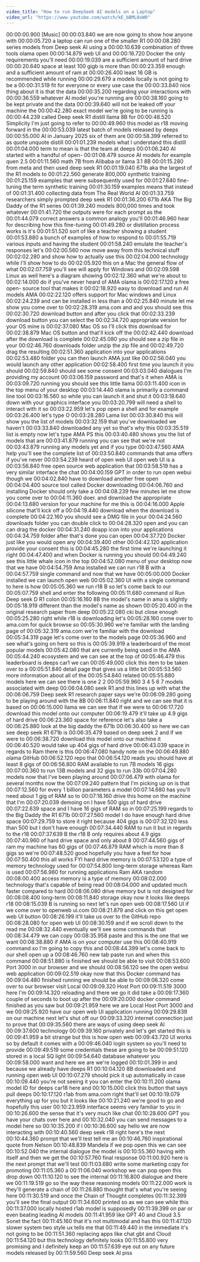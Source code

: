 ```yaml
---
video_title: "How to run DeepSeek AI models on a Laptop"
video_url: "https://www.youtube.com/watch/kE_bBML0xW0"
---
```


00:00:00.900 [Music]
00:00:03.840 we are now going to show how anyone with
00:00:05.720 a laptop can run one of the smaller R1
00:00:08.280 series models from Deep seek AI using a
00:00:10.639 combination of three tools olama open
00:00:14.879 web UI and
00:00:16.720 Docker the only requirements you'll need
00:00:19.039 are a sufficient amount of hard drive
00:00:20.640 space at least 100 gigb is more than
00:00:23.359 enough and a sufficient amount of ram at
00:00:26.400 least 16 GB is recommended while running
00:00:29.679 a models locally is not going to be a
00:00:31.519 fit for everyone or every use case the
00:00:33.840 nice thing about it is that the data
00:00:35.200 regarding your interactions with
00:00:36.559 whatever AI model you're running are
00:00:38.160 going to be kept private and the data
00:00:39.640 will not be leaked off your machine the
00:00:42.280 exact model we're going to be running is
00:00:44.239 called Deep seek R1 distill llama 8B for
00:00:48.520 Simplicity I'm just going to refer to
00:00:49.960 this model as r18 moving forward in the
00:00:53.039 latest batch of models released by deeps
00:00:55.000 AI in January 2025 six of them are
00:00:58.399 referred to as quote unquote distill
00:01:01.239 models what I understand this distill
00:01:04.000 term to mean is that the team at deeps
00:01:06.240 AI started with a handful of open-
00:01:08.479 source AI models for example quen 2.5
00:01:11.560 math 7B from Alibaba or llama 3.1 8B
00:01:15.280 from meta and then used deep seek R1
00:01:19.040 671b aka the largest of the R1 models to
00:01:22.560 generate 800,000 synthetic training
00:01:25.159 examples that were subsequently used for
00:01:27.640 fine-tuning the term synthetic training
00:01:30.159 examples means that instead of
00:01:31.400 collecting data from The Real World AI
00:01:33.759 researchers simply prompted deep seek R1
00:01:36.200 671b AKA The Big Daddy of the R1 series
00:01:39.240 models 800,000 times and took whatever
00:01:41.720 the outputs were for each prompt as the
00:01:44.079 correct answers a common analogy you'll
00:01:46.960 hear for describing how this fine-tuning
00:01:49.280 or distillation process works is it's
00:01:51.520 sort of like a teacher showing a student
00:01:53.880 a bunch of examples of how to respond to
00:01:55.719 various inputs and having the student
00:01:58.240 emulate the teacher's responses let's
00:02:00.560 now move away from this technical stuff
00:02:02.280 and show how to actually use this
00:02:04.000 technology while I'll show how to do
00:02:05.920 this on a Mac the general flow of what
00:02:07.759 you'll see will apply for Windows and
00:02:09.598 Linux as well here's a diagram showing
00:02:12.360 what we're about to
00:02:14.000 do if you've never heard of AMA olama is
00:02:17.120 a free open- source tool that makes it
00:02:18.920 easy to download and run AI models AMA
00:02:22.120 offers support for Mac windows and Linux
00:02:24.239 and can be installed in less than a
00:02:25.840 minute let me show you come over to
00:02:28.319 ama.com and and you should see this
00:02:30.720 download button and after you click that
00:02:33.239 download button you can select the
00:02:34.720 appropriate version for your OS mine is
00:02:37.080 Mac OS so I'll click this download for
00:02:38.879 Mac OS button and that'll kick off the
00:02:42.440 download after the download is complete
00:02:45.080 you should see a zip file in your
00:02:46.760 downloads folder unzip the zip file and
00:02:49.720 drag the resulting
00:02:51.360 application into your applications
00:02:53.480 folder you can then launch AMA just like
00:02:56.040 you would launch any other application
00:02:58.400 first time you launch it you should
00:02:59.840 should see some consent
00:03:03.040 dialogues I'm providing my account
00:03:06.159 password and that's it when AMA is
00:03:09.720 running you should see this little llama
00:03:11.400 icon in the top menu of your desktop
00:03:14.440 olama is primarily a command line tool
00:03:16.560 so while you can launch it and shut it
00:03:18.640 down with your graphics interface you
00:03:20.799 will need a shell to interact with it so
00:03:22.959 let's pop open a shell and for example
00:03:26.400 let's type O
00:03:28.280 Lama list
00:03:30.840 this will show you the list of models
00:03:32.159 that you've downloaded we haven't
00:03:33.840 downloaded any yet so that's why this
00:03:35.519 list is empty now let's type AMA PS this
00:03:40.480 shows you the list of models that are
00:03:41.879 running you can see that we're not
00:03:43.879 running any models yet and if you type
00:03:47.560 AMA help you'll see the complete list of
00:03:50.840 commands that ama offers if you've never
00:03:54.239 heard of open web UI open web UI is a
00:03:56.840 free open source web application that
00:03:58.519 has a very similar interface the chat
00:04:00.159 GPT in order to run open webui though we
00:04:02.840 have to download another free open
00:04:04.400 source tool called Docker downloading
00:04:06.760 and installing Docker should only take a
00:04:08.239 few minutes let me show you come over to
00:04:11.360 doer. and download the appropriate
00:04:13.680 version for your machine for me this is
00:04:16.000 Apple silicone that'll kick off a
00:04:19.440 download when the download is complete
00:04:22.160 you should see a DMG file in your
00:04:24.560 downloads folder you can double click to
00:04:28.320 open and you can can drag the docker
00:04:31.240 doapp icon into your applications
00:04:34.759 folder after that's done you can open
00:04:37.720 Docker just like you would open any
00:04:39.400 other
00:04:42.120 application provide your consent this is
00:04:45.280 the first time we're launching it right
00:04:47.400 and when Docker is running you should
00:04:49.240 see this little whale icon in the top
00:04:52.080 menu of your desktop now that we have
00:04:54.759 Ama installed we can run r18 B with a
00:04:57.759 single command and now that we have
00:05:00.000 Docker installed we can launch open web
00:05:02.360 UI with a single command to here is how
00:05:05.360 we run r18 B so let's come back to our
00:05:07.759 shell and enter the following
00:05:11.680 command ol Run Deep seek D R1 colon
00:05:16.160 8B the model's name in ama is slightly
00:05:18.919 different than the model's name as shown
00:05:20.400 in the original research paper from deep
00:05:22.080 cki but close enough
00:05:25.280 right while r18 is downloading let's
00:05:28.160 come over to ama.com for quick browse so
00:05:30.960 we're familiar with the landing page of
00:05:32.319 ama.com we're familiar with the download
00:05:34.319 page let's come over to the models page
00:05:36.960 and see what's going on here so this is
00:05:39.919 a leaderboard of the most popular models
00:05:42.080 that are currently being used in the AMA
00:05:44.240 ecosystem and we can see at the top of
00:05:46.479 this leaderboard is deeps car1 we can
00:05:49.000 click this item to be taken over to a
00:05:51.840 detail page that gives us a little bit
00:05:53.560 more information about all of the
00:05:54.840 related
00:05:55.880 models here we can see there is one 2 2
00:05:59.960 3 4 5 6 7 models associated with deep
00:06:04.080 seek R1 and this lines up with what the
00:06:06.759 Deep seek R1 research paper says we're
00:06:09.280 going to be playing around with the 8B
00:06:11.840 right and we can see that it is based on
00:06:15.000 llama we can see that if we were to
00:06:17.720 download this model onto our computer
00:06:19.479 it'll take up 4.9 gigs of hard drive
00:06:23.360 space for reference let's also take a
00:06:25.880 look at the big daddy the 671b
00:06:30.400 so here we can see deep seek R1 671b is
00:06:35.479 based on deep seek 2 and if we were to
00:06:38.720 download this model onto our machine it
00:06:40.520 would take up 404 gigs of hard drive
00:06:43.039 space in regards to Ram there is this
00:06:47.080 handy note on the
00:06:49.880 olama GitHub
00:06:52.120 repo that
00:06:54.120 reads you should have at least 8 gigs of
00:06:56.800 RAM available to run 7B models 16 gigs
00:07:00.360 to run 13B models and 32 gigs to run 33b
00:07:04.280 models now that I've been playing around
00:07:06.479 with olama for several months now the
00:07:09.240 pattern that I'm picking up on is that
00:07:12.560 for every 1 billion parameters a model
00:07:14.680 has you'll need about 1 gig of RAM so to
00:07:18.160 drive this home on the machine that I'm
00:07:20.039 demoing on I have 500 gigs of hard drive
00:07:22.639 space and I have 16 gigs of RAM so in
00:07:25.199 regards to the Big Daddy the R1 671b
00:07:27.560 model I do have enough hard drive space
00:07:29.759 to store it right because 404 gigs is
00:07:32.120 less than 500 but I don't have enough
00:07:34.440 RAM to run it but in regards to the r18
00:07:37.639 B the r18 B only requires about 4.9 gigs
00:07:40.960 of hard drive space and only about 8
00:07:44.560 gigs of ram my machine has 60 gigs of
00:07:46.879 RAM which is more than 8 gigs so we're
00:07:48.520 good hopefully you have a feel for how
00:07:50.400 this all works FYI hard drive memory is
00:07:53.120 a type of memory technology used for
00:07:54.800 long-term storage whereas Ram is used
00:07:56.960 for running applications Ram AKA random
00:08:00.400 access memory is a type of memory
00:08:02.000 technology that's capable of being read
00:08:04.000 and updated much faster compared to hard
00:08:06.080 drive memory but is not designed for
00:08:08.400 long-term
00:08:11.840 storage okay now it looks like deeps r18
00:08:15.039 B is running so next let's run open web
00:08:17.560 UI if we come over to openweb ui.com
00:08:21.879 and click on this get open web UI button
00:08:26.199 it'll take us over to the GitHub repo
00:08:28.080 for open web UI
00:08:30.159 and if we scroll down to the read me
00:08:32.440 eventually we'll see some commands that
00:08:34.479 we can copy
00:08:35.958 paste and this is the one that we want
00:08:38.880 if AMA is on your computer use this
00:08:40.919 command so I'm going to copy this and
00:08:44.399 let's come back to our shell open up a
00:08:46.760 new tab paste run and when this command
00:08:51.880 is finished we should be able to visit
00:08:53.600 Port 3000 in our browser and we should
00:08:56.120 see the open webui web application
00:09:02.519 okay now that this Docker command has
00:09:04.480 finished running we should be able to
00:09:06.320 come over to our browser visit Local
00:09:09.320 Host Port
00:09:11.519 3000 here I'm
00:09:14.320 reloading and there we go it did take a
00:09:17.360 couple of seconds to boot up after the
00:09:20.000 docker command finished as you saw but
00:09:21.959 here we are Local Host Port 3000 and we
00:09:25.920 have our open web UI application running
00:09:29.839 on our machine next let's shut off our
00:09:33.320 internet connection just to prove that
00:09:35.560 there are ways of using deep seek AI
00:09:37.600 technology
00:09:39.160 privately and let's get started this is
00:09:41.959 a bit strange but this is how open web
00:09:43.720 UI works so by default it comes with a
00:09:46.040 login system so you'll need to provide
00:09:49.519 some credentials these are going to be
00:09:51.120 stored in a local SQ light
00:09:54.640 database whatever you
00:09:58.000 want and here we are we're logged
00:10:01.399 in and because we already have deeps R1
00:10:04.120 8B downloaded and running open web UI
00:10:07.279 should pick it up automatically in case
00:10:09.440 you're not seeing it you can enter the
00:10:11.200 olama model ID for deeps car18 here and
00:10:15.000 click this button that says pull deeps
00:10:17.120 r1ab from ama.com right that'll set
00:10:19.079 everything up for you but it looks like
00:10:21.240 we're good to go and hopefully this user
00:10:23.959 interface seems very familiar to you in
00:10:26.600 the sense that it's very much like chat
00:10:28.600 GPT you have your chats over here and
00:10:32.040 you can send messages to a model here so
00:10:35.200 if I
00:10:36.600 say hello we are now interacting with
00:10:40.560 deep seek r18 right here's the next
00:10:44.360 prompt that we'll test tell me an
00:10:46.760 inspirational quote from Nelson
00:10:48.839 Mandela if we pop open this we can see
00:10:52.040 the internal dialogue the model is
00:10:55.360 having with itself and then we get the
00:10:57.760 final response
00:11:00.920 here is the next prompt that we'll test
00:11:03.680 write some marketing copy for promoting
00:11:05.360 a
00:11:06.040 workshop we can pop open this drop down
00:11:10.120 to see the internal
00:11:16.800 dialogue and there we
00:11:19.519 go so the way these reasoning models
00:11:22.000 work is they'll generate a chain of
00:11:26.880 thought that's what you're seeing here
00:11:30.519 and once the Chain of Thought completes
00:11:32.399 you'll see the final output
00:11:34.600 printed so as we can see while this
00:11:37.000 locally hosted r1ab model is supposedly
00:11:39.399 on par or even beating leading AI models
00:11:41.959 like GPT 40 and Cloud 3.5 Sonet the fact
00:11:45.160 that it's not multimodal and has this
00:11:47.120 slower system two style ux tells me that
00:11:49.440 in the immediate it's not going to be
00:11:51.360 replacing apps like chat gbt and Cloud
00:11:54.120 but this technology definitely looks
00:11:55.800 very promising and I definitely keep an
00:11:57.639 eye out on any future models released by
00:11:59.560 Deep seek AI piss
